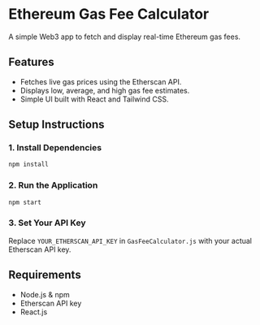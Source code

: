 # Ethereum Gas Fee Calculator

A simple Web3 app to fetch and display real-time Ethereum gas fees.

## Features
- Fetches live gas prices using the Etherscan API.
- Displays low, average, and high gas fee estimates.
- Simple UI built with React and Tailwind CSS.

## Setup Instructions

### 1. Install Dependencies
```sh
npm install
```

### 2. Run the Application
```sh
npm start
```

### 3. Set Your API Key
Replace `YOUR_ETHERSCAN_API_KEY` in `GasFeeCalculator.js` with your actual Etherscan API key.

## Requirements
- Node.js & npm
- Etherscan API key
- React.js
